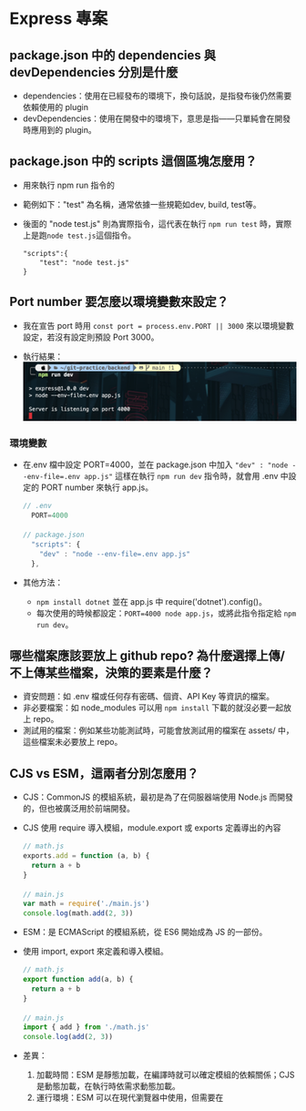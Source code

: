 # Express 專案

## package.json 中的 dependencies 與 devDependencies 分別是什麼

- dependencies：使用在已經發布的環境下，換句話說，是指發布後仍然需要依賴使用的 plugin
- devDependencies：使用在開發中的環境下，意思是指——只單純會在開發時應用到的 plugin。

## package.json 中的 scripts 這個區塊怎麼用？

- 用來執行 npm run 指令的
- 範例如下："test" 為名稱，通常依據一些規範如dev, build, test等。
- 後面的 "node test.js" 則為實際指令，這代表在執行 `npm run test` 時，實際上是跑`node test.js`這個指令。

  ```
  "scripts":{
      "test": "node test.js"
  }
  ```

## Port number 要怎麼以環境變數來設定？

- 我在宣告 port 時用 `const port = process.env.PORT || 3000` 來以環境變數設定，若沒有設定則預設 Port 3000。

- 執行結果：<br/>
  <img src="./assets/image/envPORT.png" width="500"/>

### 環境變數

- 在.env 檔中設定 PORT=4000，並在 package.json 中加入 `"dev" : "node --env-file=.env app.js"`
  這樣在執行 `npm run dev` 指令時，就會用 .env 中設定的 PORT number 來執行 app.js。

  ```js
  // .env
    PORT=4000

  // package.json
    "scripts": {
      "dev" : "node --env-file=.env app.js"
    },
  ```

- 其他方法：
  - `npm install dotnet` 並在 app.js 中 require('dotnet').config()。
  - 每次使用的時候都設定：`PORT=4000 node app.js`，或將此指令指定給 `npm run dev`。

## 哪些檔案應該要放上 github repo? 為什麼選擇上傳/不上傳某些檔案，決策的要素是什麼？

- 資安問題：如 .env 檔或任何存有密碼、個資、API Key 等資訊的檔案。
- 非必要檔案：如 node_modules 可以用 `npm install` 下載的就沒必要一起放上 repo。
- 測試用的檔案：例如某些功能測試時，可能會放測試用的檔案在 assets/ 中，這些檔案未必要放上 repo。

## CJS vs ESM，這兩者分別怎麼用？

- CJS：CommonJS 的模組系統，最初是為了在伺服器端使用 Node.js 而開發的，但也被廣泛用於前端開發。
- CJS 使用 require 導入模組，module.export 或 exports 定義導出的內容

  ```js
  // math.js
  exports.add = function (a, b) {
    return a + b
  }

  // main.js
  var math = require('./main.js')
  console.log(math.add(2, 3))
  ```

- ESM：是 ECMAScript 的模組系統，從 ES6 開始成為 JS 的一部份。
- 使用 import, export 來定義和導入模組。

  ```js
  // math.js
  export function add(a, b) {
    return a + b
  }

  // main.js
  import { add } from './math.js'
  console.log(add(2, 3))
  ```

- 差異：
  1. 加載時間：ESM 是靜態加載，在編譯時就可以確定模組的依賴關係；CJS 是動態加載，在執行時依需求動態加載。
  2. 運行環境：ESM 可以在現代瀏覽器中使用，但需要在 <script> 標籤上使用 type="module" 屬性；而 CJS 主要用於 Node.js 環境。
  3. 預設導出：ESM 支援預設導出，可以使用 export default，而 CJS 沒有內建的預設導出機制。

### 參考資料

[package.json 需要了解的事](https://hackmd.io/@Hsuan93625/HkUdUG8zd)<br/>
[【前端工程化】配置package.json中scripts命令脚本，新手必学](https://blog.csdn.net/qq_17335549/article/details/126784270)<br/>
[【程式語言 - Javascript】 ESM與CJS](https://vocus.cc/article/649cc0e0fd89780001a7d34d)

---

# 進階

## localhost

- localhost 就是目前電腦的內部ip位址，

  - 公共ip：電腦在網路上的位址（像是電腦的門牌），由路由器或網絡提供商（ISP）分配的。這個位址是互聯網上其他設備能看到並使用的位址。
    - 可以透過 `curl ifconfig.me` 查詢，或是直接 google：what is my ip。
  - 內部ip：在本地網路（如 Wi-Fi）中的 IP，這個位址通常是 NAT（網路地址轉換）的一部分，像是 192.168.x.x 或 10.x.x.x，
    它是由路由器分配給你的設備的。
    - 這個位址僅在你所在的局域網（LAN）內部有效，外部的網絡無法直接通過這個位址訪問你。
    - 可以透過 `ipconfig getifaddr en0` 查詢。

- 在瀏覽器輸入 http://{ip} 或是 http://localhost 都會連到自己電腦上的網頁伺服器（有啟動的話）。
- Port：一台電腦可能在同時間開啟多個應用程式，從遠端伺服器送回來的資料，都會到同一個ip位置，
  要如何得知此資訊要送往哪個應用程式，就是靠port連接阜來分辨，port的數字從0–65535。[ref](https://bc-1221.medium.com/3%E5%88%86%E9%90%98%E7%B6%B2%E8%B7%AF%E5%9F%BA%E7%A4%8E-%E4%BB%80%E9%BA%BC%E6%98%AFip-port-%E9%80%A3%E6%8E%A5%E9%98%9C-68faac6ff29)
  - 常用的 Port：HTTP: 80 , HTTPS:443 , MySQL：3306

## curl (Client URL)

### 名字的差別

- cURL：cURL 是一個專案，包括 libcurl 和 curl tool (即 curl )這兩個套件。
- CURL：CURL 是一間公司的商標。
  - curl.com 註冊於1997/11/19，並於1998/05/18 註冊商標。
  - curl 的網址實際上是 cure.se，並且於1998/03/20 首次發布。

### curl 介紹

- curl 是 Linux 上的 command line tool，可以透過 HTTP Protocol 下載和上傳檔案。
- curl 基本指令格式：`curl [options] [URL]`
- 常見指令：
  - curl 後面加網址，就會在終端機內顯示回傳的 response，可能是 HTML、JSON 或是 XML 等格式，根據輸入的 URL 內容而定。
    - `curl https://www.google.com`
  - 用 -o/-O 命名下載的檔案。
    - `curl -o [name] [URL]`
    - 使用預設檔名： `curl -O [URL]`
  - 跟隨 301/302 Redirect。
    - `curl -L http://google.com`
    - 適用於網站搬家/維護/促銷，有定義 301/302 轉址時。
    - 301 通常為永久性轉址，302 則是暫時性轉址。
    - Ref: [一篇搞懂什麼是 301/302轉址？](https://www.pongo.com.tw/what-is-a-301-or-302-redirect/)
  - 更多常用指令：[Linux Curl 超詳細教學(常用篇)](https://www.cjkuo.net/linux-curl-detail/)

### 參考資料

[Linux Curl Command 指令與基本操作入門教學](https://blog.techbridge.cc/2019/02/01/linux-curl-command-tutorial/)<br/>
